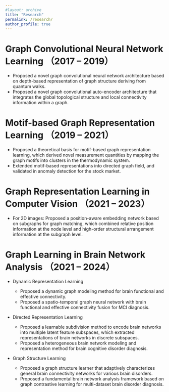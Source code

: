 ```yaml
---
#layout: archive
title: "Research"
permalink: /research/
author_profile: true
---
```



Graph Convolutional Neural Network Learning （2017 – 2019）
======

- Proposed a novel graph convolutional neural network architecture based on depth-based representation of graph structure deriving from quantum walks.
- Proposed a novel graph convolutional auto-encoder architecture that integrates the global topological structure and local connectivity information within a graph.


Motif-based Graph Representation Learning	（2019 – 2021）
=====
- Proposed a theoretical basis for motif-based graph representation learning, which derived novel measurement quantities by mapping the graph motifs into clusters in the thermodynamic system.
- Extended motif-based representations into directed graph field, and validated in anomaly detection for the stock market.

  
Graph Representation Learning in Computer Vision	（2021 – 2023）
=====
- For 2D images: Proposed a position-aware embedding network based on subgraphs for graph matching, which combined relative position information at the node level and high-order structural arrangement information at the subgraph level.


Graph Learning in Brain Network Analysis	（2021 – 2024）
=====

- Dynamic Representation Learning
  - Proposed a dynamic graph modeling method for brain functional and effective connectivity.
  - Proposed a spatio-temporal graph neural network with brain functional and effective connectivity fusion for MCI diagnosis.

- Directed Representation Learning
  - Proposed a learnable subdivision method to encode brain networks into multiple latent feature subspaces, which extracted representations of brain networks in discrete subspaces.
  - Proposed a heterogeneous brain network modeling and representation method for brain cognitive disorder diagnosis.


- Graph Structure Learning
  - Proposed a graph structure learner that adaptively characterizes general brain connectivity networks for various brain disorders.
  - Proposed a fundamental brain network analysis framework based on graph contrastive learning for multi-dataset brain disorder diagnosis.

